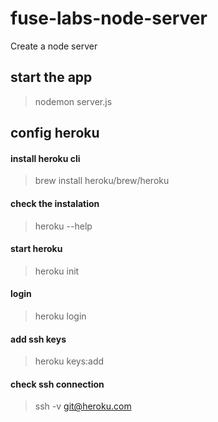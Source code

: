 # fuse-labs-node-server
Create a node server

## start the app
> nodemon server.js

## config heroku
#### install heroku cli
> brew install heroku/brew/heroku

#### check the instalation
> heroku --help

#### start heroku
> heroku init

#### login
> heroku login

#### add ssh keys
> heroku keys:add

#### check ssh connection
> ssh -v git@heroku.com